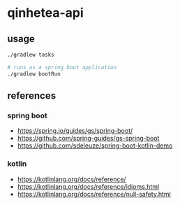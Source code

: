# qinhetea-api

## usage

```bash
./gradlew tasks

# runs as a spring boot application
./gradlew bootRun
```

## references

### spring boot

- <https://spring.io/guides/gs/spring-boot/>
- <https://github.com/spring-guides/gs-spring-boot>
- <https://github.com/sdeleuze/spring-boot-kotlin-demo>

### kotlin

- <https://kotlinlang.org/docs/reference/>
- <https://kotlinlang.org/docs/reference/idioms.html>
- <https://kotlinlang.org/docs/reference/null-safety.html>
